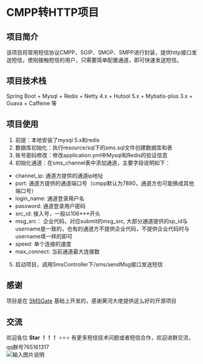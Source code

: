 # CMPP转HTTP项目

## 项目简介
该项目将常用短信协议CMPP、SGIP、SMGP、SMPP进行封装，提供http接口发送短信，使刚接触短信的用户，只需要简单配置通道，即可快速发送短信。

## 项目技术栈
Spring Boot + Mysql + Redis + Netty 4.x + Hutool 5.x + Mybatis-plus 3.x + Guava + Caffeine 等

## 项目使用
1. 前提：本地安装了mysql 5.x和redis
2. 数据库初始化：执行resource/sql下的sms.sql文件创建数据库和表
3. 账号密码修改：修改application.yml中Mysql和Redis的验证信息
4. 初始化通道：在sms_channel表中添加通道，主要字段说明如下：
+ channel_ip: 通道方提供的通道ip地址
+ port: 通道方提供的通道端口号（cmpp默认为7890，通道方也可能换成其他端口号）
+ login_name: 通道登录用户名
+ password: 通道登录用户密码
+ src_id: 接入号，一般以106***开头
+ msg_src： 企业代码，对应submit的msg_src, 大部分通道提供的sp_id与username是一致的，也有的通道方不提供企业代码，不提供企业代码时与username填一样的即可
+ speed: 单个连接的速度
+ max_connect: 当前通道最大连接数
5. 启动项目，调用SmsController下/sms/sendMsg接口发送短信

## 感谢
项目是在 [SMSGate](https://github.com/Lihuanghe/SMSGate) 基础上开发的，感谢黄河大佬提供这么好的开源项目

## 交流
欢迎各位 **Star ！！！** ⭐️⭐️⭐️ 有更多短信技术问题或者短信合作，欢迎进群交流，qq群号765161317  
![输入图片说明](https://images.gitee.com/uploads/images/2021/0901/150230_5ee1a1c4_1951833.png "屏幕截图.png")